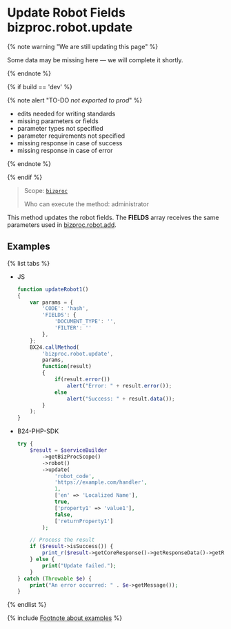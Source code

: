 # Update Robot Fields bizproc.robot.update

{% note warning "We are still updating this page" %}

Some data may be missing here — we will complete it shortly.

{% endnote %}

{% if build == 'dev' %}

{% note alert "TO-DO _not exported to prod_" %}

- edits needed for writing standards
- missing parameters or fields
- parameter types not specified
- parameter requirements not specified
- missing response in case of success
- missing response in case of error

{% endnote %}

{% endif %}

> Scope: [`bizproc`](../../scopes/permissions.md)
>
> Who can execute the method: administrator

This method updates the robot fields. The **FIELDS** array receives the same parameters used in [bizproc.robot.add](./bizproc-robot-add.md).

## Examples

{% list tabs %}

- JS

    ```js
    function updateRobot1()
    {
        var params = {
            'CODE': 'hash',
            'FIELDS': {
                'DOCUMENT_TYPE': '',
                'FILTER': ''
            },
        };
        BX24.callMethod(
            'bizproc.robot.update',
            params,
            function(result)
            {
                if(result.error())
                    alert("Error: " + result.error());
                else
                    alert("Success: " + result.data());
            }
        );
    }
    ```

- B24-PHP-SDK

    ```php
    try {
        $result = $serviceBuilder
            ->getBizProcScope()
            ->robot()
            ->update(
                'robot_code',
                'https://example.com/handler',
                1,
                ['en' => 'Localized Name'],
                true,
                ['property1' => 'value1'],
                false,
                ['returnProperty1']
            );

        // Process the result
        if ($result->isSuccess()) {
            print_r($result->getCoreResponse()->getResponseData()->getResult());
        } else {
            print("Update failed.");
        }
    } catch (Throwable $e) {
        print("An error occurred: " . $e->getMessage());
    }
    ```
        
{% endlist %}

{% include [Footnote about examples](../../../_includes/examples.md) %}